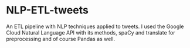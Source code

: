 # NLP-ETL-tweets
An ETL pipeline with NLP techniques applied to tweets. I used the Google Cloud Natural Language API with its methods, spaCy and translate for preprocessing and of course Pandas as well.
